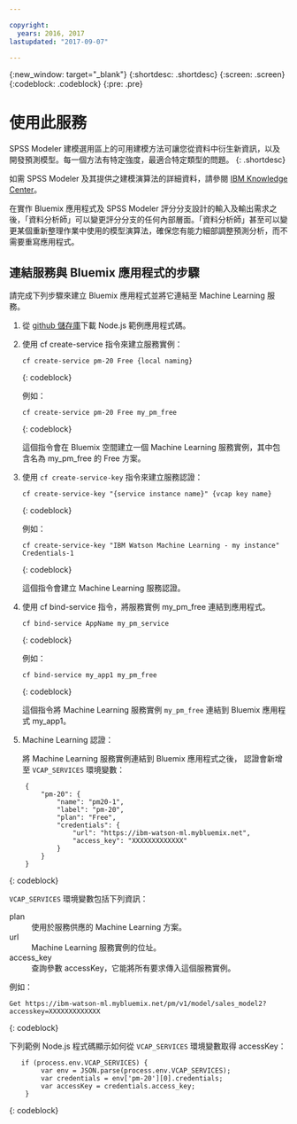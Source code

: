 ```yaml
---

copyright:
  years: 2016, 2017
lastupdated: "2017-09-07"

---
```


{:new_window: target="_blank"}
{:shortdesc: .shortdesc}
{:screen: .screen}
{:codeblock: .codeblock}
{:pre: .pre}

# 使用此服務

SPSS Modeler 建模選用區上的可用建模方法可讓您從資料中衍生新資訊，以及開發預測模型。每一個方法有特定強度，最適合特定類型的問題。
{: .shortdesc}

如需 SPSS Modeler 及其提供之建模演算法的詳細資料，請參閱 [IBM Knowledge Center](https://www.ibm.com/support/knowledgecenter/SS3RA7)。

在實作 Bluemix 應用程式及 SPSS Modeler 評分分支設計的輸入及輸出需求之後，「資料分析師」可以變更評分分支的任何內部層面。「資料分析師」甚至可以變更某個重新整理作業中使用的模型演算法，確保您有能力細部調整預測分析，而不需要重寫應用程式。


## 連結服務與 Bluemix 應用程式的步驟
請完成下列步驟來建立 Bluemix 應用程式並將它連結至 Machine Learning 服務。

1. 從 [github 儲存庫](https://github.com/pmservice/customer-satisfaction-prediction)下載 Node.js 範例應用程式碼。

2. 使用 cf create-service 指令來建立服務實例：

   ```
   cf create-service pm-20 Free {local naming}
   ```
   {: codeblock}

   例如：

   ```
   cf create-service pm-20 Free my_pm_free
   ```
   {: codeblock}

   這個指令會在 Bluemix 空間建立一個 Machine Learning 服務實例，其中包含名為 my_pm_free 的 Free 方案。

3. 使用 `cf create-service-key` 指令來建立服務認證：

   ```
   cf create-service-key "{service instance name}" {vcap key name}
   ```
   {: codeblock}

   例如：

   ```
   cf create-service-key "IBM Watson Machine Learning - my instance" Credentials-1
   ```
   {: codeblock}

   這個指令會建立 Machine Learning 服務認證。

4. 使用 cf bind-service 指令，將服務實例 my_pm_free 連結到應用程式。

   ```
   cf bind-service AppName my_pm_service
   ```
   {: codeblock}

   例如：

   ```
   cf bind-service my_app1 my_pm_free
   ```
   {: codeblock}

   這個指令將 Machine Learning 服務實例 `my_pm_free` 連結到 Bluemix 應用程式 my_app1。

5. Machine Learning 認證：

   將 Machine Learning 服務實例連結到 Bluemix 應用程式之後， 認證會新增至 `VCAP_SERVICES` 環境變數：

```
    {   
        "pm-20": {      
            "name": "pm20-1",
            "label": "pm-20",
            "plan": "Free",
            "credentials": {
                "url": "https://ibm-watson-ml.mybluemix.net",
                "access_key": "XXXXXXXXXXXXX"
            }
        }       
    }
```
{: codeblock}

   `VCAP_SERVICES` 環境變數包括下列資訊：

   <dl>

   <dt>plan</dt>
   <dd>使用於服務供應的 Machine Learning 方案。</dd>

   <dt>url</dt>
   <dd>Machine Learning 服務實例的位址。</dd>

   <dt>access_key</dt>
   <dd>查詢參數 accessKey，它能將所有要求傳入這個服務實例。</dd>

   </dl>

例如：             

```
Get https://ibm-watson-ml.mybluemix.net/pm/v1/model/sales_model2?accesskey=XXXXXXXXXXXXX
```
{: codeblock}

   下列範例 Node.js 程式碼顯示如何從 `VCAP_SERVICES` 環境變數取得 accessKey：

```
   if (process.env.VCAP_SERVICES) {
        var env = JSON.parse(process.env.VCAP_SERVICES);
        var credentials = env['pm-20'][0].credentials;
        var accessKey = credentials.access_key;
    }
```
{: codeblock}
